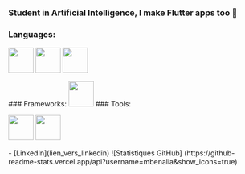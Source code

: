 ### Student in Artificial Intelligence, I make Flutter apps too 👋

### Languages:
<p float="left">
<img src='https://github.com/yurijserrano/Github-Profile-Readme-Logos/blob/master/programming%20languages/python.svg' height="50"/>
<img src='https://github.com/yurijserrano/Github-Profile-Readme-Logos/blob/master/programming%20languages/dart.svg' height="50"/>
<img src='https://github.com/yurijserrano/Github-Profile-Readme-Logos/blob/master/programming%20languages/javascript.svg' height="50"/>
</p>
### Frameworks:
<img src='https://w7.pngwing.com/pngs/67/315/png-transparent-flutter-hd-logo-thumbnail.png' height="50"/>
### Tools:
<p float="left">
<img src='https://github.com/yurijserrano/Github-Profile-Readme-Logos/blob/master/ides/android-studio.svg' height="50"/>
<img src='https://github.com/yurijserrano/Github-Profile-Readme-Logos/blob/master/text editors/vscode.svg' height="50"/>
</p>
- [LinkedIn](lien_vers_linkedin)
![Statistiques GitHub] (https://github-readme-stats.vercel.app/api?username=mbenalia&show_icons=true)
